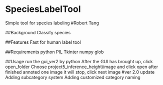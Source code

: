 # SpeciesLabelTool
Simple tool for species labeling
#Robert Tang

##Background
Classify species

##Features
Fast for human label tool

##Requirements
python
PIL
Tkinter
numpy
glob

##Usage
run the gui_ver2 by python
After the GUI has brought up, click open_folder
Choose project5_inference_height\image and click open
after finished annoted one image it will stop, click next image
#ver 2.0 update
Adding subcategory system
Adding customized category naming